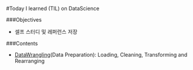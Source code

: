 #Today I learned (TIL) on DataScience 

###Objectives
- 셀프 스터디 및 레퍼런스 저장

###Contents
- [DataWrangling](https://github.com/h3imdallr/TIL-datascience/blob/master/DataWragling.ipynb)(Data Preparation): Loading, Cleaning, Transforming and Rearranging 
